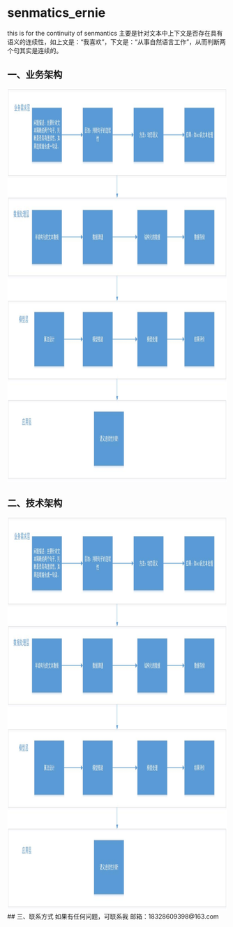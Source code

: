 # senmatics_ernie
this is for the continuity of senmantics
主要是针对文本中上下文是否存在具有语义的连续性，如上文是：“我喜欢”，下文是：“从事自然语言工作”，从而判断两个句其实是连续的。
## 一、业务架构
<div align=center><img width="1000" height="900" src="https://github.com/jackyRabbit/senmatics_ernie/blob/master/img/1.jpg"/></div>

## 二、技术架构
<div align=center><img width="1000" height="900" src="https://github.com/jackyRabbit/senmatics_ernie/blob/master/img/1.jpg"/></div>
## 三、联系方式
如果有任何问题，可联系我
邮箱：18328609398@163.com
